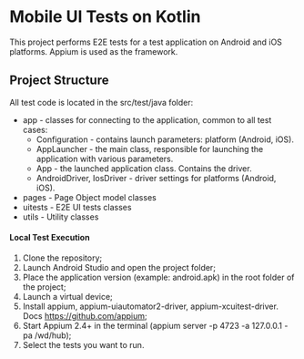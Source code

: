 # Mobile UI Tests on Kotlin

This project performs E2E tests for a test application on Android and iOS platforms. Appium is used as the framework.

## Project Structure

All test code is located in the src/test/java folder:

* app - classes for connecting to the application, common to all test cases:
    * Configuration - contains launch parameters: platform (Android, iOS).
    * AppLauncher - the main class, responsible for launching the application with various parameters.
    * App - the launched application class. Contains the driver.
    * AndroidDriver, IosDriver - driver settings for platforms (Android, iOS).
* pages - Page Object model classes
* uitests - E2E UI tests classes
* utils - Utility classes

#### Local Test Execution

1. Clone the repository;
2. Launch Android Studio and open the project folder;
3. Place the application version (example: android.apk) in the root folder of the project;
4. Launch a virtual device;
5. Install appium, appium-uiautomator2-driver, appium-xcuitest-driver. Docs https://github.com/appium;
6. Start Appium 2.4+ in the terminal (appium server -p 4723 -a 127.0.0.1 -pa /wd/hub);
7. Select the tests you want to run.
